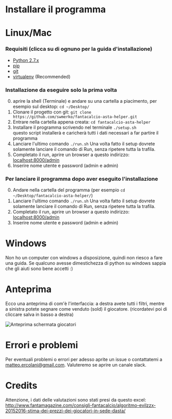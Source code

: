 # Installare il programma

# Linux/Mac
### Requisiti (clicca su di ognuno per la guida d'installazione)
- [Python 2.7.x](http://docs.python-guide.org/en/latest/starting/installation/)
- [pip](https://pip.pypa.io/en/stable/installing/)
- [git](https://git-scm.com/book/en/v2/Getting-Started-Installing-Git)
- [virtualenv](https://virtualenv.pypa.io/en/stable/installation/) (Recommended)

### Installazione da eseguire solo la prima volta
0. aprire la shell (Terminale) e andare su una cartella a piacimento, per esempio sul desktop: `cd ~/Desktop/`
1. Clonare il progetto con git: `git clone https://github.com/swmerko/fantacalcio-asta-helper.git`
2. Entrare nella cartella appena creata: `cd fantacalcio-asta-helper`
3. Installare il programma scrivendo nel terminale `./setup.sh`  
   questo script installerà e caricherà tutti i dati necessari a far partire il programma
4. Lanciare l'ultimo comando `./run.sh`
    Una volta fatto il setup dovrete solamente lanciare il comando di Run, senza ripetere tutta la trafila.
5. Completato il run, aprire un browser a questo indirizzo: [localhost:8000/admin](http://localhost:8000/admin)
6. Inserire nome utente e password (admin e admin)

### Per lanciare il programma dopo aver eseguito l'installazione
0. Andare nella cartella del programma (per esempio `cd ~/Desktop/fantacalcio-asta-helper/`)
1. Lanciare l'ultimo comando `./run.sh`
    Una volta fatto il setup dovrete solamente lanciare il comando di Run, senza ripetere tutta la trafila.
2. Completato il run, aprire un browser a questo indirizzo: [localhost:8000/admin](http://localhost:8000/admin)
3. Inserire nome utente e password (admin e admin)


# Windows
Non ho un computer con windows a disposizione, quindi non riesco a fare una guida. Se qualcuno avesse dimestichezza di python su windows sappia che gli aiuti sono bene accetti :)

# Anteprima
Ecco una anteprima di com'è l'interfaccia: a destra avete tutti i filtri, mentre a sinistra potete segnare come venduto (sold) il giocatore. (ricordatevi poi di cliccare salva in basso a destra)

![Anteprima schermata giocatori](https://drive.google.com/file/d/0B0xPuH3mfS-fNUJRTVhWME0ybU0/view?usp=sharing)

# Errori e problemi
Per eventuali problemi o errori per adesso aprite un issue o contattatemi a matteo.ercolani@gmail.com. Valuteremo se aprire un canale slack.

# Credits
Attenzione, i dati delle valutazioni sono stati presi da questo excel: http://www.fantamagazine.com/consigli-fantacalcio/algoritmo-evilzzx-20152016-stima-dei-prezzi-dei-giocatori-in-sede-dasta/

